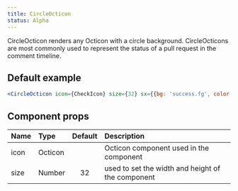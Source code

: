 ```yaml
---
title: CircleOcticon
status: Alpha
---
```


CircleOcticon renders any Octicon with a circle background. CircleOcticons are most commonly used to represent the status of a pull request in the comment timeline.

## Default example

```jsx live
<CircleOcticon icon={CheckIcon} size={32} sx={{bg: 'success.fg', color: 'fg.onEmphasis'}} />
```

## Component props

| Name | Type    | Default | Description                                       |
| :--- | :------ | :-----: | :------------------------------------------------ |
| icon | Octicon |         | Octicon component used in the component           |
| size | Number  |   32    | used to set the width and height of the component |

